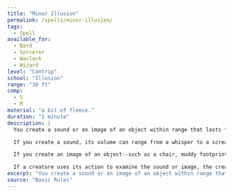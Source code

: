 ```yaml
---
title: "Minor Illusion"
permalink: /spells/minor-illusion/
tags:
  - Spell
available_for:
  - Bard
  - Sorcerer
  - Warlock
  - Wizard
level: "Cantrip"
school: "Illusion"
range: "30 ft"
comp:
  - S
  - M
material: "a bit of fleece."
duration: "1 minute"
description: |
  You create a sound or an image of an object within range that lasts for the duration. The illusion also ends if you dismiss it as an action or cast this spell again.

  If you create a sound, its volume can range from a whisper to a scream. It can be your voice, someone else's voice, a lion's roar, a beating of drums, or any other sound you choose. The sound continues unabated throughout the duration, or you can make discrete sounds at different times before the spell ends.

  If you create an image of an object--such as a chair, muddy footprints, or a small chest--it must be no larger than a 5-foot cube. The image can't create sound, light, smell, or any other sensory effect. Physical interaction with the image reveals it to be an illusion, because things can pass through it.

  If a creature uses its action to examine the sound or image, the creature can determine that it is an illusion with a successful Intelligence (Investigation) check against your spell save DC. If a creature discerns the illusion for what it is, the illusion becomes faint to the creature.
excerpt: "You create a sound or an image of an object within range that lasts for the duration."
source: "Basic Rules"
---
```

